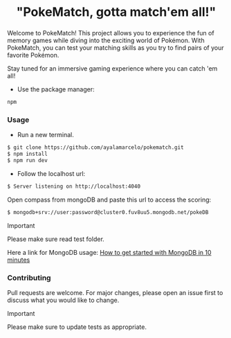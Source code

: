 ###

<h1 align="center">"PokeMatch, gotta match'em all!"</h1>

###

Welcome to PokeMatch! This project allows you to experience the fun of memory games while diving into the exciting world of Pokémon. With PokeMatch, you can test your matching skills as you try to find pairs of your favorite Pokémon.

Stay tuned for an immersive gaming experience where you can catch 'em all!



- Use the package manager:

```bash
npm
```
### Usage

- Run a new terminal.

```bash
$ git clone https://github.com/ayalamarcelo/pokematch.git
$ npm install
$ npm run dev
```
- Follow the localhost url: 

```bash
$ Server listening on http://localhost:4040
```
Open compass from mongoDB and paste this url to access the scoring:

```bash
$ mongodb+srv://user:password@cluster0.fuv8uu5.mongodb.net/pokeDB
```
>[!important]
>Please make sure read test folder.

Here a link for MongoDB usage: [How to get started with MongoDB in 10 minutes](https://www.freecodecamp.org/news/learn-mongodb-a4ce205e7739/)

### Contributing

Pull requests are welcome. For major changes, please open an issue first
to discuss what you would like to change.

>[!important]
>Please make sure to update tests as appropriate.
